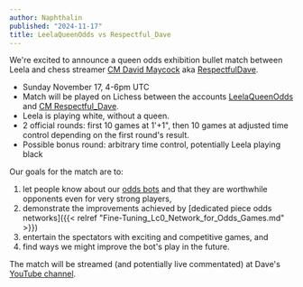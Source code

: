 ```yaml
---
author: Naphthalin
published: "2024-11-17"
title: LeelaQueenOdds vs Respectful_Dave
---
```


We're excited to announce a queen odds exhibition bullet match between Leela and chess streamer [CM David Maycock](https://ratings.fide.com/profile/5142547) aka [RespectfulDave](https://www.youtube.com/@RespectfulDave).

- Sunday November 17, 4-6pm UTC
- Match will be played on Lichess between the accounts [LeelaQueenOdds](<https://lichess.org/@/LeelaQueenOdds>) and [CM Respectful_Dave](https://lichess.org/@/Respectful_Dave).
- Leela is playing white, without a queen.
- 2 official rounds: first 10 games at 1'+1", then 10 games at adjusted time control depending on the first round's result. 
- Possible bonus round: arbitrary time control, potentially Leela playing black

<!--more-->

Our goals for the match are to:
1. let people know about our [odds bots](https://lczero.org/blog/2024/02/update-on-playing-with-piece-odds-against-lc0-on-lichess/#quality-of-life-update-direct-challenge-links-on-lichess) and that they are worthwhile opponents even for very strong players,
2. demonstrate the improvements achieved by [dedicated piece odds networks]({{< relref "Fine-Tuning_Lc0_Network_for_Odds_Games.md" >}})
3. entertain the spectators with exciting and competitive games, and
4. find ways we might improve the bot's play in the future. 

The match will be streamed (and potentially live commentated) at Dave's [YouTube channel](https://www.youtube.com/@RespectfulDave).
